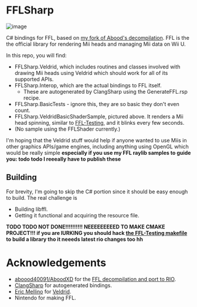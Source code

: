 # FFLSharp

![image](https://github.com/user-attachments/assets/40ea3cb7-ec55-465f-90a1-aa839bc1d299)

C# bindings for FFL, based on [my fork of Abood's decompilation](https://github.com/ariankordi/ffl).
FFL is the the official library for rendering Mii heads and managing Mii data on Wii U.

In this repo, you will find:

* FFLSharp.Veldrid, which includes routines and classes involved with drawing Mii heads using Veldrid which should work for all of its supported APIs.
* FFLSharp.Interop, which are the actual bindings to FFL itself. 
  - These are autogenerated by ClangSharp using the GenerateFFL.rsp recipe.
* FFLSharp.BasicTests - ignore this, they are so basic they don't even count.
* FFLSharp.VeldridBasicShaderSample, pictured above. It renders a Mii head spinning, similar to [FFL-Testing](https://github.com/ariankordi/FFL-Testing), and it blinks every few seconds.
* (No sample using the FFLShader currently.)

I'm hoping that the Veldrid stuff would help if anyone wanted to use Miis in other graphics APIs/game engines, including anything using OpenGL which would be really simple
**especially if you use my FFL raylib samples to guide you: todo todo I reeeally have to publish these**

## Building
For brevity, I'm going to skip the C# portion since it should be easy enough to build. The real challenge is
* Building libffl.
* Getting it functional and acquiring the resource file.

**TODO TODO NOT DONE!!!!!!!!!! NEEEEEEEEED TO MAKE CMAKE PROJECT!!! if you are lURKING you should hack [the FFL-Testing makefile](https://github.com/ariankordi/FFL-Testing/blob/renderer-server-prototype/Makefile) to build a library tho it neeeds latest rio changes too hh**

# Acknowledgements
* [aboood40091/AboodXD](https://github.com/aboood40091) for the [FFL decompilation and port to RIO](https://github.com/aboood40091/ffl/tree/nsmbu-win-port).
* [ClangSharp](https://github.com/dotnet/ClangSharp) for autogenerated bindings.
* [Eric Mellino](https://github.com/mellinoe) for [Veldrid](https://github.com/veldrid/veldrid).
* Nintendo for making FFL.
